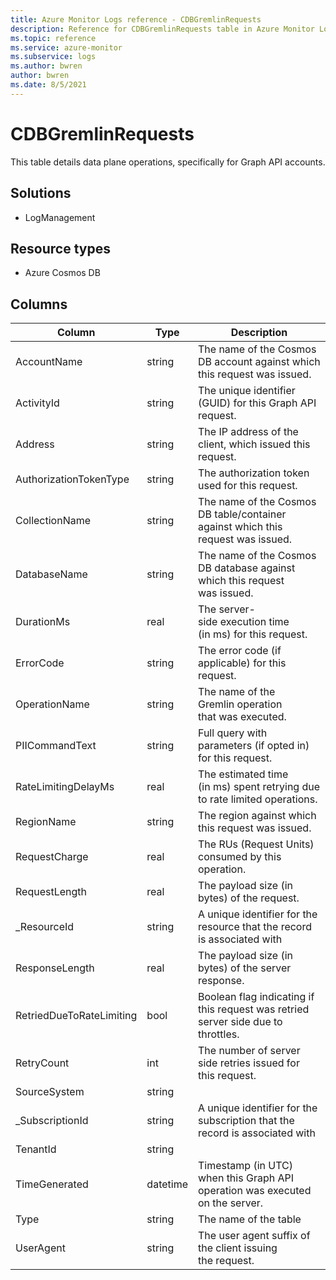 ```yaml
---
title: Azure Monitor Logs reference - CDBGremlinRequests
description: Reference for CDBGremlinRequests table in Azure Monitor Logs.
ms.topic: reference
ms.service: azure-monitor
ms.subservice: logs
ms.author: bwren
author: bwren
ms.date: 8/5/2021
---
```


# CDBGremlinRequests

 This table details data plane operations, specifically for Graph API accounts.

## Solutions

- LogManagement
## Resource types

- Azure Cosmos DB




## Columns

|Column|Type|Description|
|---|---|---|
|AccountName|string|The name of the Cosmos DB account against which this request was issued.|
|ActivityId|string|The unique identifier (GUID) for this Graph API request.|
|Address|string|The IP address of the client, which issued this request.|
|AuthorizationTokenType|string|The authorization token used  for this request.|
|CollectionName|string|The name of the Cosmos DB table/container against which this request was issued.|
|DatabaseName|string|The name of the Cosmos DB database against which this request was issued.|
|DurationMs|real|The server-side execution time (in ms) for this request.|
|ErrorCode|string|The error code (if applicable) for this request.|
|OperationName|string|The name of the Gremlin operation that was executed.|
|PIICommandText|string|Full query with parameters (if opted in) for this request.|
|RateLimitingDelayMs|real|The estimated time (in ms) spent retrying due to rate limited operations.|
|RegionName|string|The region against which this request was issued.|
|RequestCharge|real|The RUs (Request Units) consumed by this operation.|
|RequestLength|real|The payload size (in bytes) of the request.|
|_ResourceId|string|A unique identifier for the resource that the record is associated with|
|ResponseLength|real|The payload size (in bytes) of the server response.|
|RetriedDueToRateLimiting|bool|Boolean flag indicating if this request was retried server side due to throttles.|
|RetryCount|int|The number of server side retries issued for this request.|
|SourceSystem|string||
|_SubscriptionId|string|A unique identifier for the subscription that the record is associated with|
|TenantId|string||
|TimeGenerated|datetime|Timestamp (in UTC) when this Graph API operation was executed on the server.|
|Type|string|The name of the table|
|UserAgent|string|The user agent suffix of the client issuing the request.|
